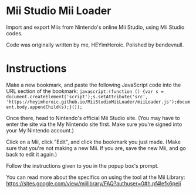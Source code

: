 # Mii Studio Mii Loader
Import and export Miis from Nintendo's online Mii Studio, using Mii Studio codes.

Code was originally written by me, HEYimHeroic. Polished by bendevnull.

# Instructions
Make a new bookmark, and paste the following JavaScript code into the URL section of the bookmark: `javascript:(function () {var s = document.createElement('script');s.setAttribute('src', 'https://heyimheroic.github.io/MiiStudioMiiLoader/miiLoader.js');document.body.appendChild(s);}());`

Once there, head to Nintendo's official Mii Studio site. (You may have to enter the site via the My Nintendo site first. Make sure you're signed into your My Nintendo account.)

Click on a Mii, click "Edit", and click the bookmark you just made. (Make sure that you're not making a new Mii. If you are, save the new Mii, and go back to edit it again.)

Follow the instructions given to you in the popup box's prompt.

You can read more about the specifics on using the tool at the Mii Library: https://sites.google.com/view/miilibrary/FAQ?authuser=0#h.pf4lefk6peji
